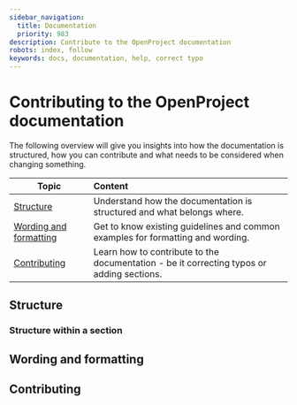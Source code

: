 ```yaml
---
sidebar_navigation:
  title: Documentation
  priority: 983
description: Contribute to the OpenProject documentation
robots: index, follow
keywords: docs, documentation, help, correct typo
---
```


# Contributing to the OpenProject documentation

The following overview will give you insights into how the documentation is structured, how you can contribute and what needs to be considered when changing something.

| Topic                                             | Content                                                      |
| ------------------------------------------------- | :----------------------------------------------------------- |
| [Structure](#structure)                           | Understand how the documentation is structured and what belongs where. |
| [Wording and formatting](#wording-and-formatting) | Get to know existing guidelines and common examples for formatting and wording. |
| [Contributing](#contributing)                     | Learn how to contribute to the documentation - be it correcting typos or adding sections. |


## Structure



### Structure within a section



## Wording and formatting





## Contributing

